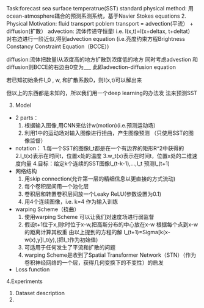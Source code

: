 Task:forecast sea surface temperatrue(SST)
standard physical method: 用ocean-atmosphere耦合的预测系测系统，基于Navier Stokes equations
2. Physical Motivation:
fluid transport poblem
transport = advection(平流） + diffusion(扩散）
advection: 流体传递守恒量I i.e.
   I(x,t)=I(x+deltax, t+deltat）
   对右边进行一阶近似,得到advection equation
   (i.e.亮度约束方程Brightness Constancy Constraint Equation（BCCE）)
    
    
diffusion:流体把数量I从浓度高的地方扩散到浓度低的地方
同时考虑advestion 和 diffusion则BCCE的右边由0变为___
此即advection-diffusion equation

若已知初始条件I_0 , w, 和扩散系数D，则I(x,t)可以解出来


但以上的东西都是未知的，所以我们用一个deep learning的办法发
法来预测SST

3. Model
  - 2 parts：
    1. 根据输入图像,用CNN来估计w(motion)(i.e.预测运动场）
    2. 利用1中的运动场对输入图像进行扭曲，产生图像预测
    （只使用SST的图像监督）
  - notation：
    1.每一个SST的图像I_t都是在一个有边界的矩形R^2中获得的
    2.I_t(x)表示在时间t，位置x处的温度
    3.w_t(x)表示在时间t，位置x处的二维速度向量
    4.目标：给定k个连续的SST图像I_(t-k-1),...,I_t
            预测I_(t+1)
  - 网络结构
    1. 用skip connection(允许第一层的精细信息以更直接的方式流动)
    2. 每个卷积层间用一个池化层
    3. 卷积层和转置卷积层间放一个Leaky ReLU(参数设置为0.1)
    4. 用4个连续图像，i.e. k=4 作为输入训练
  - warping Scheme（挠曲）
    1. 使用warping Scheme 可以让我们对速度场进行弱监督
    2. 假设t+1位于x,则t时位于x-w,把高斯分布的中心放在x-w
       根据每个点到x-w的距离计算其权重
       由以上提到的方程的解
       I_(t+1)=Sigma[k(x-w(x),y]I_t(y),(把I_t作为初始值)
    3. 可适用于任何发生了平流和扩散的问题
    4. warping Scheme是收到了Spatial Transformer Network（STN）（作为卷积神经网络的一个层，获得几何变换下的不变性）的启发
   - Loss function

4.Experiments
  1. Dataset description
  2. 
            
    
